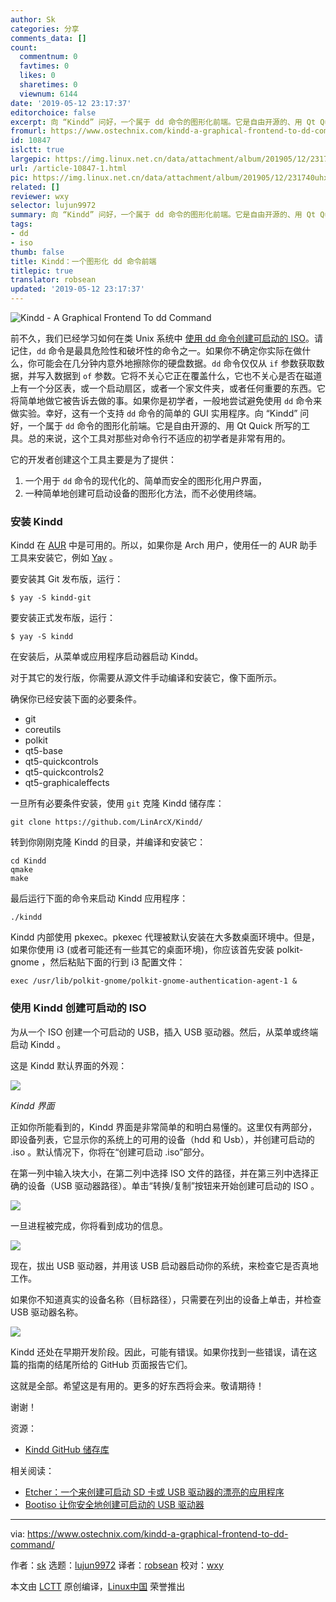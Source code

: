 ```yaml
---
author: Sk
categories: 分享
comments_data: []
count:
  commentnum: 0
  favtimes: 0
  likes: 0
  sharetimes: 0
  viewnum: 6144
date: '2019-05-12 23:17:37'
editorchoice: false
excerpt: 向 “Kindd” 问好，一个属于 dd 命令的图形化前端。它是自由开源的、用 Qt Quick 所写的工具。总的来说，这个工具对那些对命令行不适应的初学者是非常有用的。
fromurl: https://www.ostechnix.com/kindd-a-graphical-frontend-to-dd-command/
id: 10847
islctt: true
largepic: https://img.linux.net.cn/data/attachment/album/201905/12/231740uhxa662k3mycxp9k.png
url: /article-10847-1.html
pic: https://img.linux.net.cn/data/attachment/album/201905/12/231740uhxa662k3mycxp9k.png.thumb.jpg
related: []
reviewer: wxy
selector: lujun9972
summary: 向 “Kindd” 问好，一个属于 dd 命令的图形化前端。它是自由开源的、用 Qt Quick 所写的工具。总的来说，这个工具对那些对命令行不适应的初学者是非常有用的。
tags:
- dd
- iso
thumb: false
title: Kindd：一个图形化 dd 命令前端
titlepic: true
translator: robsean
updated: '2019-05-12 23:17:37'
---
```


![Kindd - A Graphical Frontend To dd Command](/data/attachment/album/201905/12/231740uhxa662k3mycxp9k.png)


前不久，我们已经学习如何在类 Unix 系统中 [使用 dd 命令创建可启动的 ISO](https://www.ostechnix.com/how-to-create-bootable-usb-drive-using-dd-command/)。请记住，`dd` 命令是最具危险性和破坏性的命令之一。如果你不确定你实际在做什么，你可能会在几分钟内意外地擦除你的硬盘数据。`dd` 命令仅仅从 `if` 参数获取数据，并写入数据到 `of` 参数。它将不关心它正在覆盖什么，它也不关心是否在磁道上有一个分区表，或一个启动扇区，或者一个家文件夹，或者任何重要的东西。它将简单地做它被告诉去做的事。如果你是初学者，一般地尝试避免使用 `dd` 命令来做实验。幸好，这有一个支持 `dd` 命令的简单的 GUI 实用程序。向 “Kindd” 问好，一个属于 `dd` 命令的图形化前端。它是自由开源的、用 Qt Quick 所写的工具。总的来说，这个工具对那些对命令行不适应的初学者是非常有用的。


它的开发者创建这个工具主要是为了提供：


1. 一个用于 `dd` 命令的现代化的、简单而安全的图形化用户界面，
2. 一种简单地创建可启动设备的图形化方法，而不必使用终端。


### 安装 Kindd


Kindd 在 [AUR](https://aur.archlinux.org/packages/kindd-git/) 中是可用的。所以，如果你是 Arch 用户，使用任一的 AUR 助手工具来安装它，例如 [Yay](https://www.ostechnix.com/yay-found-yet-another-reliable-aur-helper/) 。


要安装其 Git 发布版，运行：



```
$ yay -S kindd-git
```

要安装正式发布版，运行：



```
$ yay -S kindd
```

在安装后，从菜单或应用程序启动器启动 Kindd。


对于其它的发行版，你需要从源文件手动编译和安装它，像下面所示。


确保你已经安装下面的必要条件。


* git
* coreutils
* polkit
* qt5-base
* qt5-quickcontrols
* qt5-quickcontrols2
* qt5-graphicaleffects


一旦所有必要条件安装，使用 `git` 克隆 Kindd 储存库：



```
git clone https://github.com/LinArcX/Kindd/
```

转到你刚刚克隆 Kindd 的目录，并编译和安装它：



```
cd Kindd
qmake
make
```

最后运行下面的命令来启动 Kindd 应用程序：



```
./kindd
```

Kindd 内部使用 pkexec。pkexec 代理被默认安装在大多数桌面环境中。但是，如果你使用 i3 (或者可能还有一些其它的桌面环境)，你应该首先安装 polkit-gnome ，然后粘贴下面的行到 i3 配置文件：



```
exec /usr/lib/polkit-gnome/polkit-gnome-authentication-agent-1 &
```

### 使用 Kindd 创建可启动的 ISO


为从一个 ISO 创建一个可启动的 USB，插入 USB 驱动器。然后，从菜单或终端启动 Kindd 。


这是 Kindd 默认界面的外观：


![](/data/attachment/album/201905/12/231741cbkl711obi610ikl.png)


*Kindd 界面*


正如你所能看到的，Kindd 界面是非常简单的和明白易懂的。这里仅有两部分，即设备列表，它显示你的系统上的可用的设备（hdd 和 Usb），并创建可启动的 .iso 。默认情况下，你将在“创建可启动 .iso”部分。


在第一列中输入块大小，在第二列中选择 ISO 文件的路径，并在第三列中选择正确的设备（USB 驱动器路径）。单击“转换/复制”按钮来开始创建可启动的 ISO 。


![](/data/attachment/album/201905/12/231742itfbbfttqhtuh8j3.png)


一旦进程被完成，你将看到成功的信息。


![](/data/attachment/album/201905/12/231743rhmqd4ihrm4mmr45.png)


现在，拔出 USB 驱动器，并用该 USB 启动器启动你的系统，来检查它是否真地工作。


如果你不知道真实的设备名称（目标路径），只需要在列出的设备上单击，并检查 USB 驱动器名称。


![](/data/attachment/album/201905/12/231744sylr368yztzd0c19.png)


Kindd 还处在早期开发阶段。因此，可能有错误。如果你找到一些错误，请在这篇的指南的结尾所给的 GitHub 页面报告它们。


这就是全部。希望这是有用的。更多的好东西将会来。敬请期待！


谢谢！


资源：


* [Kindd GitHub 储存库](https://github.com/LinArcX/Kindd)


相关阅读：


* [Etcher：一个来创建可启动 SD 卡或 USB 驱动器的漂亮的应用程序](https://www.ostechnix.com/etcher-beauitiful-app-create-bootable-sd-cards-usb-drives/)
* [Bootiso 让你安全地创建可启动的 USB 驱动器](https://www.ostechnix.com/bootiso-lets-you-safely-create-bootable-usb-drive/)




---


via: <https://www.ostechnix.com/kindd-a-graphical-frontend-to-dd-command/>


作者：[sk](https://www.ostechnix.com/author/sk/) 选题：[lujun9972](https://github.com/lujun9972) 译者：[robsean](https://github.com/robsean) 校对：[wxy](https://github.com/wxy)


本文由 [LCTT](https://github.com/LCTT/TranslateProject) 原创编译，[Linux中国](https://linux.cn/) 荣誉推出